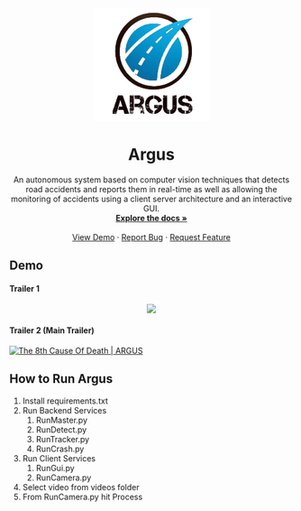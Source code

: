 <!-- PROJECT LOGO -->
<br />
<p align="center">
  <img src="Images\logo.png">
</p>

  <h1 align="center">Argus</h1>

  <p align="center">
An autonomous system based on computer vision techniques that detects road accidents and reports them in real-time as well as allowing the monitoring of accidents using a client server architecture and an interactive GUI.    <br />
    <a href="https://github.com/othneildrew/Best-README-Template"><strong>Explore the docs »</strong></a>
    <br />
    <br />
    <a href="https://github.com/othneildrew/Best-README-Template">View Demo</a>
    ·
    <a href="https://github.com/othneildrew/Best-README-Template/issues">Report Bug</a>
    ·
    <a href="https://github.com/othneildrew/Best-README-Template/issues">Request Feature</a>
  </p>



## Demo
#### Trailer 1
<p align="center">
  
  
  
   <a href="https://www.youtube.com/watch?v=8GmcOIeVAp4">
<img src="https://img.youtube.com/vi/8GmcOIeVAp4/maxresdefault.jpg" width="50%">
      </a>
  </p>
  

#### Trailer 2 (Main Trailer)
<p align="center">
  
[![The 8th Cause Of Death | ARGUS](https://img.youtube.com/vi/nHsk8bgKjX0/maxresdefault.jpg)](https://www.youtube.com/watch?v=nHsk8bgKjX0)
  </p>
  
  




## How to Run Argus
1. Install requirements.txt
1. Run Backend Services
   1. RunMaster.py
   1. RunDetect.py
   1. RunTracker.py
   1. RunCrash.py
1. Run Client Services
   1. RunGui.py
   1. RunCamera.py
1. Select video from videos folder
1. From RunCamera.py hit Process

